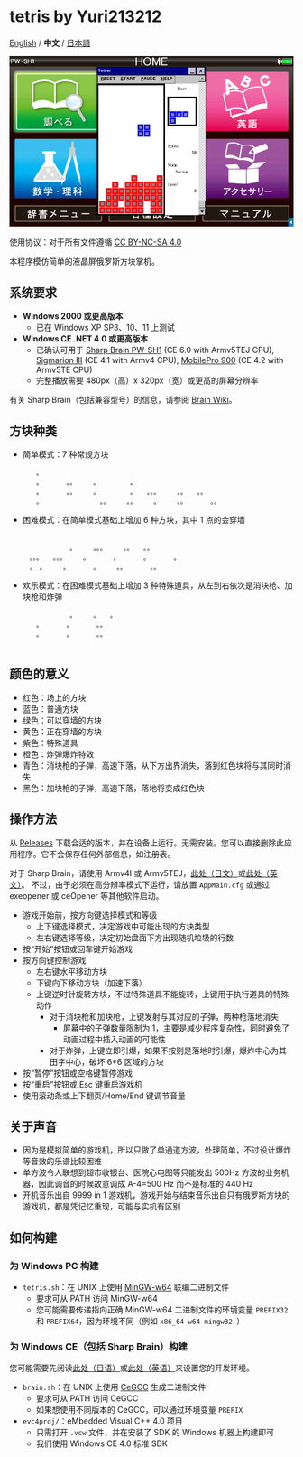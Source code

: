 ﻿# tetris by Yuri213212

[English](README.md) / **中文** / [日本語](README-JP.md)

![](image.png)

使用协议：对于所有文件遵循 [CC BY-NC-SA 4.0](https://creativecommons.org/licenses/by-nc-sa/4.0/)

本程序模仿简单的液晶屏俄罗斯方块掌机。

## 系统要求

- **Windows 2000 或更高版本**
  - 已在 Windows XP SP3、10、11 上测试
- **Windows CE .NET 4.0 或更高版本**
  - 已确认可用于 [Sharp Brain PW-SH1](https://jp.sharp/support/dictionary/product/pw-sh1.html) (CE 6.0 with Armv5TEJ CPU), [Sigmarion III](https://www.hpcfactor.com/hardware/devices/141/NTT_Do_Co_Mo/Sigmarion_III) (CE 4.1 with Armv4 CPU), [MobilePro 900](https://www.hpcfactor.com/hardware/devices/134/NEC/MobilePro_900) (CE 4.2 with Armv5TE CPU) 
  - 完整播放需要 480px（高）x 320px（宽）或更高的屏幕分辨率

有关 Sharp Brain（包括兼容型号）的信息，请参阅 [Brain Wiki](https://brain.fandom.com/ja)。

## 方块种类

- 简单模式：7 种常规方块
  ```
  　　。　　　　　　　　　　　　　　　　　　　　　　　　　　　　　　　　
  　　。　　　　。。　　　。　　　　　。　　　　　　　　　　　　　　　　
  　　。　　　　。。　　　。　　　　　。　　。。。　　　。。　　。。　　
  　　。　　　　　　　　　。。　　　。。　　　。　　　。。　　　　。。　
  ```
- 困难模式：在简单模式基础上增加 6 种方块，其中 1 点的会穿墙
  ```
  　　　　　　　　　　　　　　　　　　　　　　　　　　　　　　
  　　　　　　　。　　　。。。　　　。。　　。。　　　　　　　
  　。。。　　。。。　　　。　　　　。　　　　。　　　　。　　
  　。　。　　　。　　　　。　　　。。　　　　。。　　　　　　
  ```
- 欢乐模式：在困难模式基础上增加 3 种特殊道具，从左到右依次是消块枪、加块枪和炸弹
  ```
  　　　　　　　。　　　。　　。
  　　。　　　　。　　　　。。　
  　　。　　　　。　　　　。。　
  　　　　　　　　　　　　　　　
  ```

## 颜色的意义

- 红色：场上的方块
- 蓝色：普通方块
- 绿色：可以穿墙的方块
- 黄色：正在穿墙的方块
- 紫色：特殊道具
- 橙色：炸弹爆炸特效
- 青色：消块枪的子弹，高速下落，从下方出界消失，落到红色块将与其同时消失
- 黑色：加块枪的子弹，高速下落，落地将变成红色块

## 操作方法

从 [Releases](../../releases) 下载合适的版本，并在设备上运行。无需安装。您可以直接删除此应用程序。它不会保存任何外部信息，如注册表。

对于 Sharp Brain，请使用 Armv4I 或 Armv5TEJ，[此处（日文）](https://brain.fandom.com/ja/wiki/%E3%82%A2%E3%83%97%E3%83%AA%E3%81%AE%E8%B5%B7%E5%8B%95%E6%96%B9%E6%B3%95)或[此处（英文）](https://www.hpcfactor.com/reviews/editorial/ceopener-sharp-brain/)。 不过，由于必须在高分辨率模式下运行，请放置 `AppMain.cfg` 或通过 exeopener 或 ceOpener 等其他软件启动。

- 游戏开始前，按方向键选择模式和等级
  - 上下键选择模式，决定游戏中可能出现的方块类型
  - 左右键选择等级，决定初始盘面下方出现随机垃圾的行数
- 按“开始”按钮或回车键开始游戏
- 按方向键控制游戏
  - 左右键水平移动方块
  - 下键向下移动方块（加速下落）
  - 上键逆时针旋转方块，不过特殊道具不能旋转，上键用于执行道具的特殊动作
    - 对于消块枪和加块枪，上键发射与其对应的子弹，两种枪落地消失
      - 屏幕中的子弹数量限制为 1，主要是减少程序复杂性，同时避免了动画过程中插入动画的可能性
    - 对于炸弹，上键立即引爆，如果不按则是落地时引爆，爆炸中心为其田字中心，破坏 6\*6 区域的方块
- 按“暂停”按钮或空格键暂停游戏
- 按“重启”按钮或 Esc 键重启游戏机
- 使用滚动条或上下翻页/Home/End 键调节音量

## 关于声音

- 因为是模拟简单的游戏机，所以只做了单通道方波，处理简单，不过设计爆炸等音效的乐谱比较困难
- 单方波令人联想到超市收银台、医院心电图等只能发出 500Hz 方波的业务机器，因此调音的时候故意调成 A-4=500 Hz 而不是标准的 440 Hz
- 开机音乐出自 9999 in 1 游戏机，游戏开始与结束音乐出自只有俄罗斯方块的游戏机，都是凭记忆重现，可能与实机有区别

## 如何构建

### 为 Windows PC 构建

- `tetris.sh`：在 UNIX 上使用 [MinGW-w64](https://www.mingw-w64.org/) 联编二进制文件
  - 要求可从 PATH 访问 MinGW-w64
  - 您可能需要传递指向正确 MinGW-w64 二进制文件的环境变量 `PREFIX32` 和 `PREFIX64`，因为环境不同（例如 `x86_64-w64-mingw32-`）

### 为 Windows CE（包括 Sharp Brain）构建

您可能需要先阅读[此处（日语）](https://brain.fandom.com/ja/wiki/%E9%96%8B%E7%99%BA%E7%92%B0%E5%A2%83%E3%83%BBSDK)或[此处（英语）](https://www.hpcfactor.com/developer/)来设置您的开发环境。

- `brain.sh`：在 UNIX 上使用 [CeGCC](https://max.kellermann.name/projects/cegcc/) 生成二进制文件
  - 要求可从 PATH 访问 CeGCC
  - 如果想使用不同版本的 CeGCC，可以通过环境变量 `PREFIX`
- `evc4proj/`：eMbedded Visual C++ 4.0 项目
  - 只需打开 `.vcw` 文件，并在安装了 SDK 的 Windows 机器上构建即可
  - 我们使用 Windows CE 4.0 标准 SDK
